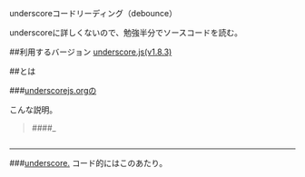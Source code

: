 underscoreコードリーディング（debounce）

underscoreに詳しくないので、勉強半分でソースコードを読む。



##利用するバージョン
[underscore.js(v1.8.3)](https://github.com/jashkenas/underscore/tree/1.8.3)


##とは


###[underscorejs.orgの](http://underscorejs.org/#)

こんな説明。
>####_

```javascript

```
------------- 


###[underscore.](https://github.com/jashkenas/underscore/blob/1.8.3/underscore.js#L675)
コード的にはこのあたり。

```javascript
```
